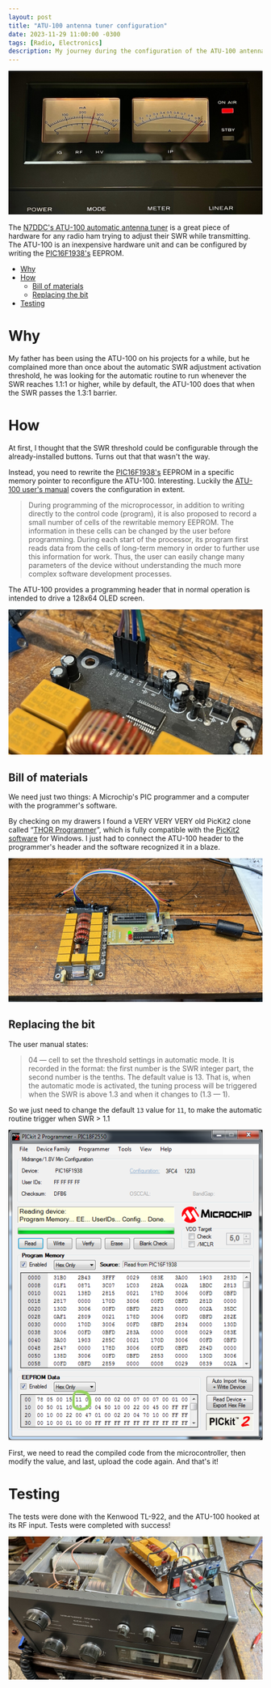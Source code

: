 ```yaml
---
layout: post
title: "ATU-100 antenna tuner configuration"
date: 2023-11-29 11:00:00 -0300
tags: [Radio, Electronics]
description: My journey during the configuration of the ATU-100 antenna tuner
---
```


![Kenwood TL-922 maxed out](/assets/images/atu-100-customization-1/kenwood-meter.jpg)

The [N7DDC's ATU-100 automatic antenna tuner](https://github.com/Dfinitski/N7DDC-ATU-100-mini-and-extended-boards/tree/master/ATU_100_EXT_board) is a great piece of hardware for any radio ham trying to adjust their SWR while transmitting. The ATU-100 is an inexpensive hardware unit and can be configured by writing the [PIC16F1938's](https://www.microchip.com/en-us/product/pic16f1938) EEPROM.

- [Why](#why)
- [How](#how)
  - [Bill of materials](#bill-of-materials)
  - [Replacing the bit](#replacing-the-bit)
- [Testing](#testing)


# Why

My father has been using the ATU-100 on his projects for a while, but he complained more than once about the automatic SWR adjustment activation threshold, he was looking for the automatic routine to run whenever the SWR reaches 1.1:1 or higher, while by default, the ATU-100 does that when the SWR passes the 1.3:1 barrier.

# How

At first, I thought that the SWR threshold could be configurable through the already-installed buttons. Turns out that that wasn't the way.

Instead, you need to rewrite the [PIC16F1938's](https://www.microchip.com/en-us/product/pic16f1938) EEPROM in a specific memory pointer to reconfigure the ATU-100. Interesting. Luckily the [ATU-100 user's manual](https://github.com/Dfinitski/N7DDC-ATU-100-mini-and-extended-boards/blob/master/ATU_100_EXT_board/ATU_100_EXT_board_User_Manual/ENG_ATU-100_Extended_Board_User_Manual.pdf) covers the configuration in extent.

> During programming of the microprocessor, in addition to writing directly to the
control code (program), it is also proposed to record a small number of cells of the
rewritable memory EEPROM. The information in these cells can be changed by the
user before programming. During each start of the processor, its program first reads
data from the cells of long-term memory in order to further use this information for
work. Thus, the user can easily change many parameters of the device without
understanding the much more complex software development processes.

The ATU-100 provides a programming header that in normal operation is intended to drive a 128x64 OLED screen.

![ATU-100 programming header](/assets/images/atu-100-customization-1/atu-100-header.jpg)


## Bill of materials

We need just two things: A Microchip's PIC programmer and a computer with the programmer's software.

By checking on my drawers I found a VERY VERY VERY old PicKit2 clone called “[THOR Programmer](https://www.facebook.com/programadorusb.picthor)”, which is fully compatible with the [PicKit2 software](https://www.microchip.com/en-us/development-tool/pg164120) for Windows. I just had to connect the ATU-100 header to the programmer's header and the software recognized it in a blaze.

![PicKit2 clone](/assets/images/atu-100-customization-1/pickit2-clone.jpg)


## Replacing the bit

The user manual states:

> 04 — cell to set the threshold settings in automatic mode.
It is recorded in the format: the first number is the SWR integer part, the second
number is the tenths. The default value is 13. That is, when the automatic mode is
activated, the tuning process will be triggered when the SWR is above 1.3 and when
it changes to (1.3 — 1).

So we just need to change the default `13` value for `11`, to make the automatic routine trigger when SWR > 1.1

![PicKit2 programmer](/assets/images/atu-100-customization-1/pickit2-programmer.png)

First, we need to read the compiled code from the microcontroller, then modify the value, and last, upload the code again. And that's it!

# Testing

The tests were done with the Kenwood TL-922, and the ATU-100 hooked at its RF input. Tests were completed with success!

![ATU-100 hooked](/assets/images/atu-100-customization-1/kenwood-atu-100.jpg)

